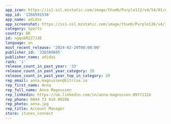 ```yaml
---
app_icon: https://is1-ssl.mzstatic.com/image/thumb/Purple112/v4/54/01/e6/5401e644-e2bb-93d3-22f4-6a18bfadfd4f/AppIcon-0-0-1x_U007emarketing-0-7-0-85-220.png/1024x1024bb.png
app_id: '1266591536'
app_name: adidas
app_screenshot: https://is1-ssl.mzstatic.com/image/thumb/Purple126/v4/3f/71/be/3f71be0a-3efc-a3c2-14a7-a2b50938bde7/5f6e6601-a06b-42d3-b402-190eb4cdf569_Screen_1_UB21_1242x2688.jpg/1242x2688bb.png
category: Sports
country: BR
id: ngqubR2Z7J3E
language: en
most_recent_release: '2024-02-20T00:00:00'
publisher_id: '336599885'
publisher_name: adidas
rank: '1'
release_count_in_past_year: '33'
release_count_in_past_year_category: 20
release_count_in_past_year_top_in_category: 20
rep_email: anna.magnussen@bitrise.io
rep_first_name: Anna
rep_full_name: Anna Magnussen
rep_linkedin: https://uk.linkedin.com/in/anna-magnussen-0977131b
rep_phone: 0044 73 918 00286
rep_photo: anna.jpg
rep_title: Account Manager
store: itunes_connect
---
```

